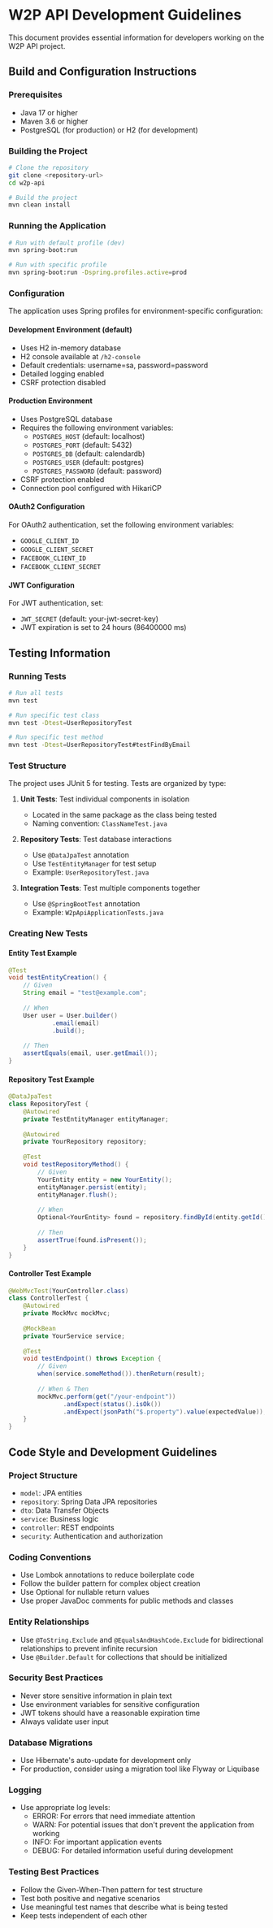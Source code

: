 # W2P API Development Guidelines

This document provides essential information for developers working on the W2P API project.

## Build and Configuration Instructions

### Prerequisites
- Java 17 or higher
- Maven 3.6 or higher
- PostgreSQL (for production) or H2 (for development)

### Building the Project
```bash
# Clone the repository
git clone <repository-url>
cd w2p-api

# Build the project
mvn clean install
```

### Running the Application
```bash
# Run with default profile (dev)
mvn spring-boot:run

# Run with specific profile
mvn spring-boot:run -Dspring.profiles.active=prod
```

### Configuration
The application uses Spring profiles for environment-specific configuration:

#### Development Environment (default)
- Uses H2 in-memory database
- H2 console available at `/h2-console`
- Default credentials: username=sa, password=password
- Detailed logging enabled
- CSRF protection disabled

#### Production Environment
- Uses PostgreSQL database
- Requires the following environment variables:
  - `POSTGRES_HOST` (default: localhost)
  - `POSTGRES_PORT` (default: 5432)
  - `POSTGRES_DB` (default: calendardb)
  - `POSTGRES_USER` (default: postgres)
  - `POSTGRES_PASSWORD` (default: password)
- CSRF protection enabled
- Connection pool configured with HikariCP

#### OAuth2 Configuration
For OAuth2 authentication, set the following environment variables:
- `GOOGLE_CLIENT_ID`
- `GOOGLE_CLIENT_SECRET`
- `FACEBOOK_CLIENT_ID`
- `FACEBOOK_CLIENT_SECRET`

#### JWT Configuration
For JWT authentication, set:
- `JWT_SECRET` (default: your-jwt-secret-key)
- JWT expiration is set to 24 hours (86400000 ms)

## Testing Information

### Running Tests
```bash
# Run all tests
mvn test

# Run specific test class
mvn test -Dtest=UserRepositoryTest

# Run specific test method
mvn test -Dtest=UserRepositoryTest#testFindByEmail
```

### Test Structure
The project uses JUnit 5 for testing. Tests are organized by type:

1. **Unit Tests**: Test individual components in isolation
   - Located in the same package as the class being tested
   - Naming convention: `ClassNameTest.java`

2. **Repository Tests**: Test database interactions
   - Use `@DataJpaTest` annotation
   - Use `TestEntityManager` for test setup
   - Example: `UserRepositoryTest.java`

3. **Integration Tests**: Test multiple components together
   - Use `@SpringBootTest` annotation
   - Example: `W2pApiApplicationTests.java`

### Creating New Tests

#### Entity Test Example
```java
@Test
void testEntityCreation() {
    // Given
    String email = "test@example.com";
    
    // When
    User user = User.builder()
            .email(email)
            .build();
    
    // Then
    assertEquals(email, user.getEmail());
}
```

#### Repository Test Example
```java
@DataJpaTest
class RepositoryTest {
    @Autowired
    private TestEntityManager entityManager;
    
    @Autowired
    private YourRepository repository;
    
    @Test
    void testRepositoryMethod() {
        // Given
        YourEntity entity = new YourEntity();
        entityManager.persist(entity);
        entityManager.flush();
        
        // When
        Optional<YourEntity> found = repository.findById(entity.getId());
        
        // Then
        assertTrue(found.isPresent());
    }
}
```

#### Controller Test Example
```java
@WebMvcTest(YourController.class)
class ControllerTest {
    @Autowired
    private MockMvc mockMvc;
    
    @MockBean
    private YourService service;
    
    @Test
    void testEndpoint() throws Exception {
        // Given
        when(service.someMethod()).thenReturn(result);
        
        // When & Then
        mockMvc.perform(get("/your-endpoint"))
               .andExpect(status().isOk())
               .andExpect(jsonPath("$.property").value(expectedValue));
    }
}
```

## Code Style and Development Guidelines

### Project Structure
- `model`: JPA entities
- `repository`: Spring Data JPA repositories
- `dto`: Data Transfer Objects
- `service`: Business logic
- `controller`: REST endpoints
- `security`: Authentication and authorization

### Coding Conventions
- Use Lombok annotations to reduce boilerplate code
- Follow the builder pattern for complex object creation
- Use Optional for nullable return values
- Use proper JavaDoc comments for public methods and classes

### Entity Relationships
- Use `@ToString.Exclude` and `@EqualsAndHashCode.Exclude` for bidirectional relationships to prevent infinite recursion
- Use `@Builder.Default` for collections that should be initialized

### Security Best Practices
- Never store sensitive information in plain text
- Use environment variables for sensitive configuration
- JWT tokens should have a reasonable expiration time
- Always validate user input

### Database Migrations
- Use Hibernate's auto-update for development only
- For production, consider using a migration tool like Flyway or Liquibase

### Logging
- Use appropriate log levels:
  - ERROR: For errors that need immediate attention
  - WARN: For potential issues that don't prevent the application from working
  - INFO: For important application events
  - DEBUG: For detailed information useful during development

### Testing Best Practices
- Follow the Given-When-Then pattern for test structure
- Test both positive and negative scenarios
- Use meaningful test names that describe what is being tested
- Keep tests independent of each other